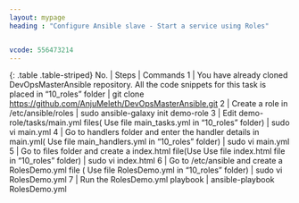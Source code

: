 ```yaml
---
layout: mypage
heading : "Configure Ansible slave - Start a service using Roles"


vcode: 556473214
---
```

{: .table .table-striped}
No. | Steps | Commands 
  1 | You have already cloned DevOpsMasterAnsible repository. All the code snippets for this task is placed in “10_roles” folder | git clone https://github.com/AnjuMeleth/DevOpsMasterAnsible.git
2 | Create a role in /etc/ansible/roles | sudo ansible-galaxy init demo-role
3 | Edit demo-role/tasks/main.yml files( Use file main_tasks.yml in “10_roles” folder) | sudo vi main.yml
4 | Go to handlers folder and enter the handler details in main.yml( Use file main_handlers.yml in “10_roles” folder) | sudo vi main.yml
5 | Go to files folder and create a index.html file(Use  Use file index.html file in “10_roles” folder) | sudo vi index.html
6 | Go to /etc/ansible and create a RolesDemo.yml file ( Use file RolesDemo.yml in “10_roles” folder) | sudo vi RolesDemo.yml
7 | Run the RolesDemo.yml playbook | ansible-playbook RolesDemo.yml






 
